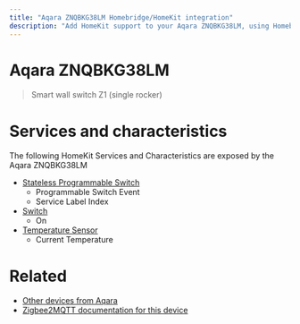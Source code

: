 ```yaml
---
title: "Aqara ZNQBKG38LM Homebridge/HomeKit integration"
description: "Add HomeKit support to your Aqara ZNQBKG38LM, using Homebridge, Zigbee2MQTT and homebridge-z2m."
---
```

<!---
This file has been GENERATED using src/docgen/docgen.ts
DO NOT EDIT THIS FILE MANUALLY!
-->
# Aqara ZNQBKG38LM
> Smart wall switch Z1 (single rocker)


# Services and characteristics
The following HomeKit Services and Characteristics are exposed by
the Aqara ZNQBKG38LM

* [Stateless Programmable Switch](../../action.md)
  * Programmable Switch Event
  * Service Label Index
* [Switch](../../switch.md)
  * On
* [Temperature Sensor](../../sensors.md)
  * Current Temperature


# Related
* [Other devices from Aqara](../index.md#aqara)
* [Zigbee2MQTT documentation for this device](https://www.zigbee2mqtt.io/devices/ZNQBKG38LM.html)